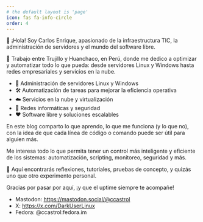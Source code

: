 ```yaml
---
# the default layout is 'page'
icon: fas fa-info-circle
order: 4
---
```


👋 ¡Hola! Soy Carlos Enrique, apasionado de la infraestructura TIC, la administración de servidores y el mundo del software libre.

📍 Trabajo entre Trujillo y Huanchaco, en Perú, donde me dedico a optimizar y automatizar todo lo que pueda: desde servidores Linux y Windows hasta redes empresariales y servicios en la nube.

- 🐧 Administración de servidores Linux y Windows
- 🛠️ Automatización de tareas para mejorar la eficiencia operativa
- ☁️ Servicios en la nube y virtualización
- 📡 Redes informáticas y seguridad
- ❤️ Software libre y soluciones escalables


En este blog comparto lo que aprendo, lo que me funciona (y lo que no), con la idea de que cada línea de código o comando puede ser útil para alguien más.

Me interesa todo lo que permita tener un control más inteligente y eficiente de los sistemas: automatización, scripting, monitoreo, seguridad y más.

🚀 Aquí encontrarás reflexiones, tutoriales, pruebas de concepto, y quizás uno que otro experimento personal.

Gracias por pasar por aquí, ¡y que el uptime siempre te acompañe!

- Mastodon: https://mastodon.social/@ccastrol
- X:        https://x.com/DarkUserLinux
- Fedora:   @ccastrol:fedora.im